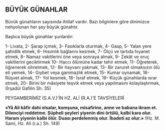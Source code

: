 ## BÜYÜK GÜNAHLAR

Büvük günahların sayısında ihtilaf vardır. Bazı bilginlere göre dinimizce nehyolunan her şey büyük günahtır.

Başlıca büyük günahlar şunlardır:

1- Livata, 2- Şarap içmek, 3- Fasıklarla oturmak, 4- Gasp, 5- Yalan yere şahidlik etmek, 6- Hısımlık bağlarını kesmek, 7- Öl­çü ve tartıda hıyanet etmek, 8- Namaz vakitlerini öne veya sonraya almak, 9- Zekât ve oruç vakitlerini geciktirmek 10- Haccı ölümüne ka­dar tehir etmek, 11- Öğreterek, öğrenerek sihretmek, 12- Bir hayvanı yakmak, 13- Bir za­ruret olmaksızın ölü eti yemek, 14- Gıybet ve­ya gammazlık etmek, 15- Kumar oynamak, 16- Rüşvet almak, 17- Yol kesmek, 18- İs­raf etmek, 19- Küçük günahlarda ısrar etmek, 20- Birini bir mâsiyete teşvik etmek veya ya­pılmasını kolaylaştırmak, (İrşadül Gafilin Sh. 35)

PEYGAMBERİMİZ (S.A.V.)'İN HZ. ALİ (R.A.)'E TAVSİYELERİ

**«Yâ Ali kâfir dahi olsalar, komşuna, misa­firine, anne ve babana ikram et. Dilenciyi red­detme. Şüpheli şeyleri yiyenin dini örtülü, kalbi kara olur. Haram yiyenin kalbi ölür. Duası perdelenmiş olur. İbadeti az olur.»** (Hz. M. Sami, Hz. Ali (r.a.) Sh. 149)
